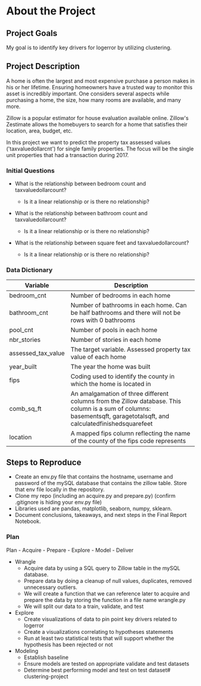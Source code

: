 # About the Project

## Project Goals

My goal is to identify key drivers for logerror by utilizing clustering.


## Project Description

A home is often the largest and most expensive purchase a person makes in his or her lifetime. Ensuring homeowners have a trusted way to monitor this asset is incredibly important. One considers several aspects while purchasing a home, the size, how many rooms are available, and many more.

Zillow is a popular estimator for house evaluation available online.  Zillow's Zestimate allows the homebuyers to search for a home that satisfies their location, area, budget, etc.

In this project we want to predict the property tax assessed values ('taxvaluedollarcnt') for single family properties. The focus will be the single unit properties that had a transaction during 2017.


### Initial Questions

- What is the relationship between bedroom count and taxvaluedollarcount?
    - Is it a linear relationship or is there no relationship?
    
- What is the relationship between bathroom count and taxvaluedollarcount?
    - Is it a linear relationship or is there no relationship?

- What is the relationship between square feet and taxvaluedollarcount?
    - Is it a linear relationship or is there no relationship?




### Data Dictionary

| Variable            |     Description  |     
| ----------------    | ------------------ |
|bedroom_cnt          | Number of bedrooms in each home |
|bathroom_cnt         | Number of bathrooms in each home. Can be half bathrooms and there will not be rows with 0 bathrooms |
|pool_cnt             | Number of pools in each home |
|nbr_stories          | Number of stories in each home |
|assessed_tax_value   | The target variable. Assessed property tax value of each home |
|year_built           | The year the home was built  |
|fips                 | Coding used to identify the county in which the home is located in |
|comb_sq_ft           | An amalgamation of three different columns from the Zillow database. This column is a sum of columns: basementsqft, garagetotalsqft, and calculatedfinishedsquarefeet |
|location             | A mapped fips column reflecting the name of the county of the fips code represents |




## Steps to Reproduce

- Create an env.py file that contains the hostname, username and password of the mySQL database that contains the zillow table. Store that env file locally in the repository.
- Clone my repo (including an acquire.py and prepare.py) (confirm .gitignore is hiding your env.py file)
- Libraries used are pandas, matplotlib, seaborn, numpy, sklearn.
- Document conclusions, takeaways, and next steps in the Final Report Notebook.

### Plan

Plan - Acquire - Prepare - Explore - Model - Deliver

- Wrangle
    - Acquire data by using a SQL query to Zillow table in the mySQL database.
    - Prepare data by doing a cleanup of null values, duplicates, removed unnecessary outliers.
    - We will create a function that we can reference later to acquire and prepare the data by storing the function in a file name wrangle.py
    - We will split our data to a train, validate, and test
- Explore
    - Create visualizations of data to pin point key drivers related to logerror
    - Create a visualizations correlating to hypotheses statements
    - Run at least two statistical tests that will support whether the hypothesis has been rejected or not
- Modeling
    - Establish baseline
    - Ensure models are tested on appropriate validate and test datasets
    - Determine best performing model and test on test dataset# clustering-project
